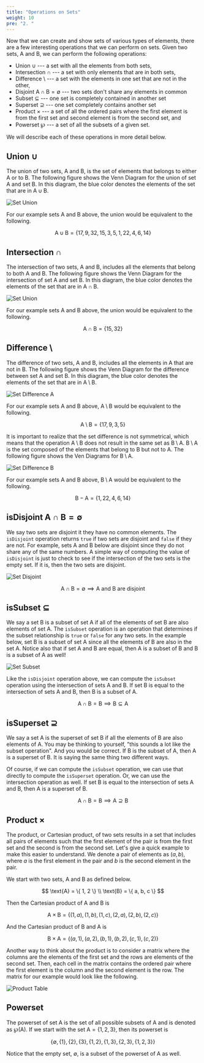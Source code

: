 ```yaml
---
title: "Operations on Sets"
weight: 10
pre: "2. "
---
```

Now that we can create and show sets of various types of elements, there are a few interesting operations that we can perform on sets. Given two sets, $\text{A}$ and $\text{B}$, we can perform the following operations:

* Union $\cup$ --- a set with all the elements from both sets,
* Intersection $\cap$ --- a set with only elements that are in both sets,
* Difference $\setminus$ --- a set with the elements in one set that are not in the other,
* Disjoint $\text{A} \cap \text{B} = \emptyset$ --- two sets don't share any elements in common
* Subset $\subseteq$ --- one set is completely contained in another set
* Superset $\supseteq$ --- one set completely contains another set
* Product $\times$ --- a set of all the ordered pairs where the first element is from the first set and second element is from the second set, and
* Powerset $\wp$ --- a set of all the subsets of a given set.

We will describe each of these operations in more detail below.

## Union $\cup$

The union of two sets, $\text{A}$ and $\text{B}$, is the set of elements that belongs to either $\text{A}$ or to $\text{B}$. The following figure shows the Venn Diagram for the union of set $\text{A}$ and set $\text{B}$. In this diagram, the blue color denotes the elements of the set that are in $\text{A} \cup \text{B}$.

![Set Union](../../images/10/10.2.union.png)

For our example sets $\text{A}$ and $\text{B}$ above, the union would be equivalent to the following.

$$
\text{A} \cup \text{B} = \{ 17, 9, 32, 15, 3, 5, 1, 22, 4, 6, 14 \}
$$

## Intersection $\cap$

The intersection of two sets, $\text{A}$ and $\text{B}$, includes all the elements that belong to both $\text{A}$ and $\text{B}$. The following figure shows the Venn Diagram for the intersection of set $\text{A}$ and set B. In this diagram, the blue color denotes the elements of the set that are in $\text{A} \cap \text{B}$.
 
![Set Union](../../images/10/10.2.intersect.png) 

For our example sets $\text{A}$ and $\text{B}$ above, the union would be equivalent to the following.

$$
\text{A} \cap \text{B} = \{ 15, 32 \}
$$

## Difference $\setminus$

The difference of two sets, $\text{A}$ and $\text{B}$, includes all the elements in $\text{A}$ that are not in $\text{B}$. The following figure shows the Venn Diagram for the difference between set $\text{A}$ and set $\text{B}$. In this diagram, the blue color denotes the elements of the set that are in $\text{A} \setminus \text{B}$.

![Set Difference A](../../images/10/10.2.adiffb.png) 
 
For our example sets $\text{A}$ and $\text{B}$ above, $\text{A} \setminus \text{B}$ would be equivalent to the following.

$$
\text{A} \setminus \text{B} = \{ 17, 9, 3, 5 \}
$$

It is important to realize that the set difference is not symmetrical, which means that the operation $\text{A} \setminus \text{B}$ does not result in the same set as $\text{B} \setminus \text{A}$. $\text{B} \setminus \text{A}$ is the set composed of the elements that belong to $\text{B}$ but not to $\text{A}$. The following figure shows the Ven Diagrams for $\text{B} \setminus \text{A}$.

![Set Difference B](../../images/10/10.2.bdiffa.png) 
 
For our example sets $\text{A}$ and $\text{B}$ above, $\text{B} \setminus \text{A}$ would be equivalent to the following.

$$
\text{B} - \text{A} = \{ 1, 22, 4, 6, 14 \}
$$

## isDisjoint $\text{A} \cap \text{B} = \emptyset$

We say two sets are disjoint it they have no common elements. The `isDisjoint` operation returns `true` if two sets are disjoint and `false` if they are not. For example, sets $\text{A}$ and $\text{B}$ below are disjoint since they do not share any of the same numbers. A simple way of computing the value of `isDisjoint` is just to check to see if the intersection of the two sets is the empty set. If it is, then the two sets are disjoint.

![Set Disjoint](../../images/10/10.2.disjoint.svg) 

$$
\text{A} \cap \text{B} = \emptyset \implies \text{A and B are disjoint}
$$

## isSubset $\subseteq$

We say a set $\text{B}$ is a subset of set $\text{A}$ if all of the elements of set $\text{B}$ are also elements of set A. The `isSubset` operation is an operation that determines if the subset relationship is `true` or `false` for any two sets. In the example below, set $\text{B}$ is a subset of set $\text{A}$ since all the elements of $\text{B}$ are also in the set A. Notice also that if set $\text{A}$ and $\text{B}$ are equal, then $\text{A}$ is a subset of $\text{B}$ and $\text{B}$ is a subset of $\text{A}$ as well!

![Set Subset](../../images/10/10.2.subset.svg) 
 
Like the `isDisjoint` operation above, we can compute the `isSubset` operation using the intersection of sets $\text{A}$ and $\text{B}$. If set $\text{B}$ is equal to the intersection of sets $\text{A}$ and $\text{B}$, then $\text{B}$ is a subset of $\text{A}$.

$$
\text{A} \cap \text{B} = \text{B} \implies \text{B} \subseteq \text{A}
$$

## isSuperset $\supseteq$

We say a set $\text{A}$ is the superset of set $\text{B}$ if all the elements of $\text{B}$ are also elements of $\text{A}$. You may be thinking to yourself, "this sounds a lot like the subset operation". And you would be correct. If $\text{B}$ is the subset of $\text{A}$, then $\text{A}$ is a superset of $\text{B}$. It is saying the same thing two different ways. 

Of course, if we can compute the `isSubset` operation, we can use that directly to compute the `isSuperset` operation. Or, we can use the intersection operation as well. If set $\text{B}$ is equal to the intersection of sets $\text{A}$ and $\text{B}$, then $\text{A}$ is a superset of $\text{B}$.

$$
\text{A} \cap \text{B} = \text{B} \implies \text{A} \supseteq \text{B}
$$

## Product $\times$

The product, or Cartesian product, of two sets results in a set that includes all pairs of elements such that the first element of the pair is from the first set and the second is from the second set. Let's give a quick example to make this easier to understand. We denote a pair of elements as $(a,b)$, where $a$ is the first element in the pair and $b$ is the second element in the pair.

We start with two sets, $\text{A}$ and $\text{B}$ as defined below.

$$
\text{A} = \{ 1, 2 \} \\
\text{B} = \{ a, b, c \}
$$

Then the Cartesian product of $\text{A}$ and $\text{B}$ is 

$$
\text{A} \times \text{B} = \{ (1,a), (1,b), (1,c), (2,a), (2,b), (2,c) \}
$$

And the Cartesian product of $\text{B}$ and $\text{A}$ is

$$
\text{B} \times \text{A} = \{ (a,1), (a, 2), (b,1), (b,2), (c,1), (c,2) \}
$$

Another way to think about the product is to consider a matrix where the columns are the elements of the first set and the rows are elements of the second set. Then, each cell in the matrix contains the ordered pair where the first element is the column and the second element is the row. The matrix for our example would look like the following.

![Product Table](../../images/10/10.2.product.svg)
 
## Powerset 

The powerset of set $\text{A}$ is the set of all possible subsets of $\text{A}$ and is denoted as $\wp(\text{A})$. If we start with the set $\text{A} = \{ 1, 2, 3 \}$, then its powerset is

$$
\{ \emptyset, \{1 \}, \{2 \}, \{3 \}, \{1, 2 \}, \{1, 3 \}, \{2, 3 \}, \{1, 2, 3 \} \}
$$

Notice that the empty set, $\emptyset$, is a subset of the powerset of $\text{A}$ as well.

